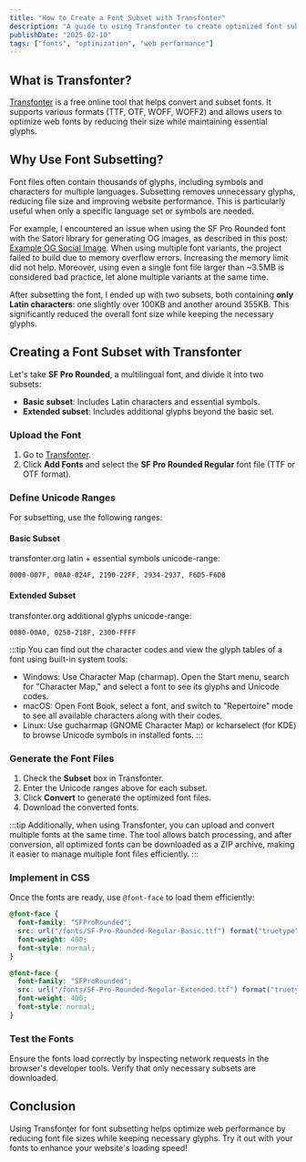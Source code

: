 ```yaml
---
title: "How to Create a Font Subset with Transfonter"
description: "A guide to using Transfonter to create optimized font subsets"
publishDate: "2025-02-10"
tags: ["fonts", "optimization", "web performance"]
---
```


## What is Transfonter?

[Transfonter](https://transfonter.org/) is a free online tool that helps convert and subset fonts. It supports various formats (TTF, OTF, WOFF, WOFF2) and allows users to optimize web fonts by reducing their size while maintaining essential glyphs.

## Why Use Font Subsetting?

Font files often contain thousands of glyphs, including symbols and characters for multiple languages. Subsetting removes unnecessary glyphs, reducing file size and improving website performance. This is particularly useful when only a specific language set or symbols are needed.

For example, I encountered an issue when using the SF Pro Rounded font with the Satori library for generating OG images, as described in this post: [Example OG Social Image](posts/social-image/). When using multiple font variants, the project failed to build due to memory overflow errors. Increasing the memory limit did not help. Moreover, using even a single font file larger than ~3.5MB is considered bad practice, let alone multiple variants at the same time.

After subsetting the font, I ended up with two subsets, both containing **only Latin characters**: one slightly over 100KB and another around 355KB. This significantly reduced the overall font size while keeping the necessary glyphs.

## Creating a Font Subset with Transfonter

Let's take **SF Pro Rounded**, a multilingual font, and divide it into two subsets:

- **Basic subset**: Includes Latin characters and essential symbols.
- **Extended subset**: Includes additional glyphs beyond the basic set.

### Upload the Font
1. Go to [Transfonter](https://transfonter.org/).
2. Click **Add Fonts** and select the **SF Pro Rounded Regular** font file (TTF or OTF format).

### Define Unicode Ranges
For subsetting, use the following ranges:

#### Basic Subset

transfonter.org latin + essential symbols unicode-range:
```
0000-007F, 00A0-024F, 2190-22FF, 2934-2937, F6D5-F6D8
```

#### Extended Subset

transfonter.org additional glyphs unicode-range:
```
0080-00A0, 0250-218F, 2300-FFFF
```

:::tip
You can find out the character codes and view the glyph tables of a font using built-in system tools:
- Windows: Use Character Map (charmap). Open the Start menu, search for "Character Map," and select a font to see its glyphs and Unicode codes.
- macOS: Open Font Book, select a font, and switch to "Repertoire" mode to see all available characters along with their codes.
- Linux: Use gucharmap (GNOME Character Map) or kcharselect (for KDE) to browse Unicode symbols in installed fonts.
:::

### Generate the Font Files
1. Check the **Subset** box in Transfonter.
2. Enter the Unicode ranges above for each subset.
3. Click **Convert** to generate the optimized font files.
4. Download the converted fonts.

:::tip
Additionally, when using Transfonter, you can upload and convert multiple fonts at the same time. The tool allows batch processing, and after conversion, all optimized fonts can be downloaded as a ZIP archive, making it easier to manage multiple font files efficiently.
:::

### Implement in CSS
Once the fonts are ready, use `@font-face` to load them efficiently:

```css
@font-face {
  font-family: "SFProRounded";
  src: url("/fonts/SF-Pro-Rounded-Regular-Basic.ttf") format("truetype");
  font-weight: 400;
  font-style: normal;
}

@font-face {
  font-family: "SFProRounded";
  src: url("/fonts/SF-Pro-Rounded-Regular-Extended.ttf") format("truetype");
  font-weight: 400;
  font-style: normal;
}
```

### Test the Fonts
Ensure the fonts load correctly by inspecting network requests in the browser's developer tools. Verify that only necessary subsets are downloaded.

## Conclusion
Using Transfonter for font subsetting helps optimize web performance by reducing font file sizes while keeping necessary glyphs. Try it out with your fonts to enhance your website's loading speed!